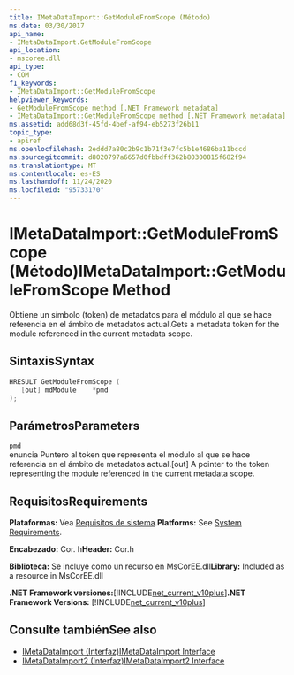 ```yaml
---
title: IMetaDataImport::GetModuleFromScope (Método)
ms.date: 03/30/2017
api_name:
- IMetaDataImport.GetModuleFromScope
api_location:
- mscoree.dll
api_type:
- COM
f1_keywords:
- IMetaDataImport::GetModuleFromScope
helpviewer_keywords:
- GetModuleFromScope method [.NET Framework metadata]
- IMetaDataImport::GetModuleFromScope method [.NET Framework metadata]
ms.assetid: add68d3f-45fd-4bef-af94-eb5273f26b11
topic_type:
- apiref
ms.openlocfilehash: 2eddd7a80c2b9c1b71f3e7fc5b1e4686ba11bccd
ms.sourcegitcommit: d8020797a6657d0fbbdff362b80300815f682f94
ms.translationtype: MT
ms.contentlocale: es-ES
ms.lasthandoff: 11/24/2020
ms.locfileid: "95733170"
---
```

# <a name="imetadataimportgetmodulefromscope-method"></a><span data-ttu-id="a9caf-102">IMetaDataImport::GetModuleFromScope (Método)</span><span class="sxs-lookup"><span data-stu-id="a9caf-102">IMetaDataImport::GetModuleFromScope Method</span></span>

<span data-ttu-id="a9caf-103">Obtiene un símbolo (token) de metadatos para el módulo al que se hace referencia en el ámbito de metadatos actual.</span><span class="sxs-lookup"><span data-stu-id="a9caf-103">Gets a metadata token for the module referenced in the current metadata scope.</span></span>  
  
## <a name="syntax"></a><span data-ttu-id="a9caf-104">Sintaxis</span><span class="sxs-lookup"><span data-stu-id="a9caf-104">Syntax</span></span>  
  
```cpp  
HRESULT GetModuleFromScope (  
   [out] mdModule    *pmd  
);  
```  
  
## <a name="parameters"></a><span data-ttu-id="a9caf-105">Parámetros</span><span class="sxs-lookup"><span data-stu-id="a9caf-105">Parameters</span></span>  

 `pmd`  
 <span data-ttu-id="a9caf-106">enuncia Puntero al token que representa el módulo al que se hace referencia en el ámbito de metadatos actual.</span><span class="sxs-lookup"><span data-stu-id="a9caf-106">[out] A pointer to the token representing the module referenced in the current metadata scope.</span></span>  
  
## <a name="requirements"></a><span data-ttu-id="a9caf-107">Requisitos</span><span class="sxs-lookup"><span data-stu-id="a9caf-107">Requirements</span></span>  

 <span data-ttu-id="a9caf-108">**Plataformas:** Vea [Requisitos de sistema](../../get-started/system-requirements.md).</span><span class="sxs-lookup"><span data-stu-id="a9caf-108">**Platforms:** See [System Requirements](../../get-started/system-requirements.md).</span></span>  
  
 <span data-ttu-id="a9caf-109">**Encabezado:** Cor. h</span><span class="sxs-lookup"><span data-stu-id="a9caf-109">**Header:** Cor.h</span></span>  
  
 <span data-ttu-id="a9caf-110">**Biblioteca:** Se incluye como un recurso en MsCorEE.dll</span><span class="sxs-lookup"><span data-stu-id="a9caf-110">**Library:** Included as a resource in MsCorEE.dll</span></span>  
  
 <span data-ttu-id="a9caf-111">**.NET Framework versiones:**[!INCLUDE[net_current_v10plus](../../../../includes/net-current-v10plus-md.md)]</span><span class="sxs-lookup"><span data-stu-id="a9caf-111">**.NET Framework Versions:** [!INCLUDE[net_current_v10plus](../../../../includes/net-current-v10plus-md.md)]</span></span>  
  
## <a name="see-also"></a><span data-ttu-id="a9caf-112">Consulte también</span><span class="sxs-lookup"><span data-stu-id="a9caf-112">See also</span></span>

- [<span data-ttu-id="a9caf-113">IMetaDataImport (Interfaz)</span><span class="sxs-lookup"><span data-stu-id="a9caf-113">IMetaDataImport Interface</span></span>](imetadataimport-interface.md)
- [<span data-ttu-id="a9caf-114">IMetaDataImport2 (Interfaz)</span><span class="sxs-lookup"><span data-stu-id="a9caf-114">IMetaDataImport2 Interface</span></span>](imetadataimport2-interface.md)
